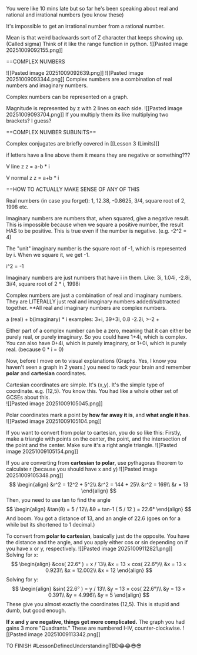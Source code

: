 You were like 10 mins late but so far he's been speaking about real and rational and irrational numbers (you know these)

It's impossible to get an irrational number from a rational number.

Mean is that weird backwards sort of Z character that keeps showing up. (Called sigma) Think of it like the range function in python. 
![[Pasted image 20251009092155.png]]

==COMPLEX NUMBERS

![[Pasted image 20251009092639.png]]
![[Pasted image 20251009093344.png]]
Complex numbers are a combination of real numbers and imaginary numbers.

Complex numbers can be represented on a graph.

Magnitude is represented by z with 2 lines on each side.
![[Pasted image 20251009093704.png]]
If you multiply them its like multiplying two brackets? I guess?

==COMPLEX NUMBER SUBUNITS==

Complex conjugates are briefly covered in [[Lesson 3 (Limits)]]

if letters have a line above them it means they are negative or something???

V line z
z = a-b * i

V normal z
z = a+b * i

==HOW TO ACTUALLY MAKE SENSE OF ANY OF THIS

Real numbers (in case you forget): 1, 12.38, -0.8625, 3/4, square root of 2, 1998 etc.

Imaginary numbers are numbers that, when squared, give a negative result. This is impossible because when we square a positive number, the result HAS to be positive. This is true even if the number is negative. (e.g. -2^2 = 4)

The "unit" imaginary number is the square root of -1, which is represented by i. When we square it, we get -1.

i^2 = -1

Imaginary numbers are just numbers that have i in them. Like: 3i, 1.04i, -2.8i, 3i/4, square root of 2 * i, 1998i

Complex numbers are just a combination of real and imaginary numbers. They are LITERALLY just real and imaginary numbers added/subtracted together. **All real and imaginary numbers are complex numbers.

a (real) + b(imaginary) * i
examples: 3+i, 39+3i, 0.8 -2.2i, >-2 + 

Either part of a complex number can be a zero, meaning that it can either be purely real, or purely imaginary. So you could have 1+4i, which is complex. You can also have 0+4i, which is purely imaginary, or 1+0i, which is purely real. (because 0 * i = 0)

Now, before I move on to visual explanations (Graphs. Yes, I know you haven't seen a graph in 2 years.) you need to rack your brain and remember **polar** and **cartesian** coordinates.

Cartesian coordinates are simple. It's (x,y). It's the simple type of coordinate. e.g. (12,5). You know this. You had like a whole other set of GCSEs about this.  
![[Pasted image 20251009105045.png]]

Polar coordinates mark a point by **how far away it is**, and **what angle it has**.
![[Pasted image 20251009105104.png]]

If  you want to convert from polar to cartesian, you do so like this:
Firstly, make a triangle with points on the center, the point, and the intersection of the point and the center. Make sure it's a right angle triangle.
![[Pasted image 20251009105154.png]]

If you are converting from **cartesian to polar**, use pythagoras theorem to calculate r (because you should have x and y)
![[Pasted image 20251009105348.png]]
$$
\begin{align}
&r^2 = 12^2 + 5^2\\
&r^2 = 144 + 25\\
&r^2 = 169\\
&r = 13
\end{align}
$$
Then, you need to use tan to find the angle 
$$
\begin{align}
&tan(θ) = 5 / 12\\
&θ = tan-1 ( 5 / 12 ) = 22.6° 
\end{align}
$$
And boom. You got a distance of 13, and an angle of  22.6 (goes on for a while but its shortened to 1 decimal.)

To convert from **polar to cartesian**, basically just do the opposite. You have the distance and the angle, and you apply either cos or sin depending on if you have x or y, respectively.
![[Pasted image 20251009112821.png]]
Solving for x:
$$
\begin{align}
&cos( 22.6° ) = x / 13\\
&x = 13 × cos( 22.6°)\\
&x = 13 × 0.923\\
&x = 12.002\\
&x = 12
\end{align}
$$
Solving for y:
$$
\begin{align}
&sin( 22.6° ) = y / 13\\
&y = 13 × cos( 22.6°)\\
&y = 13 × 0.391\\
&y = 4.996\\
&y = 5
\end{align}
$$
These give you almost exactly the coordinates (12,5). This is stupid and dumb, but good enough. 

**If x and y are negative, things get more complicated.**
The graph you had gains 3 more "Quadrants." These are numbered I-IV, counter-clockwise.
![[Pasted image 20251009113342.png]]

TO FINISH
#LessonDefinedUnderstandingTBD😂😂😎😎 